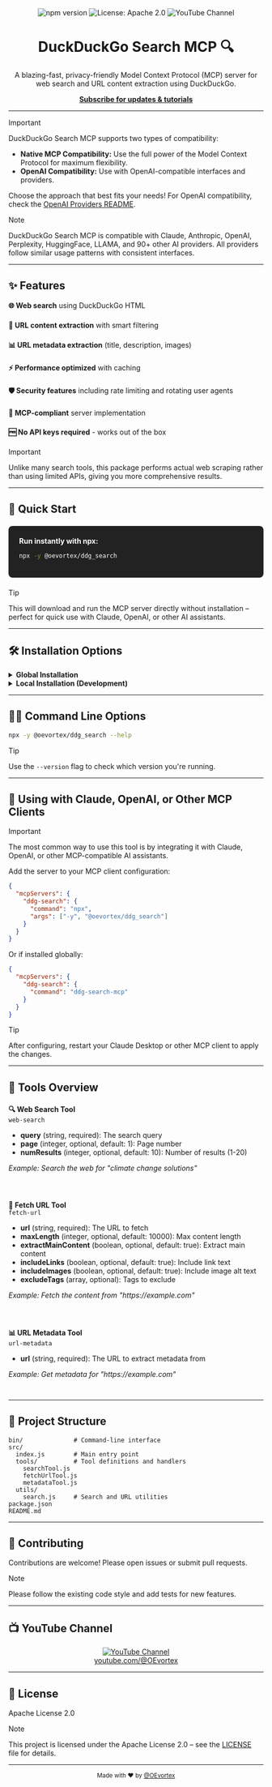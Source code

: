 <div align="center">
  <img src="https://img.shields.io/npm/v/@oevortex/ddg_search.svg" alt="npm version" />
  <img src="https://img.shields.io/badge/License-Apache%202.0-blue.svg" alt="License: Apache 2.0" />
  <img src="https://img.shields.io/badge/YouTube-%40OEvortex-red.svg" alt="YouTube Channel" />
  <h1>DuckDuckGo Search MCP 🔍</h1>
  <p>A blazing-fast, privacy-friendly Model Context Protocol (MCP) server for web search and URL content extraction using DuckDuckGo.</p>
  <a href="https://youtube.com/@OEvortex"><strong>Subscribe for updates & tutorials</strong></a>
</div>

---

> [!IMPORTANT]
> DuckDuckGo Search MCP supports two types of compatibility:
> - <b>Native MCP Compatibility:</b> Use the full power of the Model Context Protocol for maximum flexibility.
> - <b>OpenAI Compatibility:</b> Use with OpenAI-compatible interfaces and providers.
>
> Choose the approach that best fits your needs! For OpenAI compatibility, check the <a href="webscout/Provider/OPENAI/README.md">OpenAI Providers README</a>.

> [!NOTE]
> DuckDuckGo Search MCP is compatible with Claude, Anthropic, OpenAI, Perplexity, HuggingFace, LLAMA, and 90+ other AI providers. All providers follow similar usage patterns with consistent interfaces.

---

## ✨ Features

<div style="display: flex; flex-wrap: wrap; gap: 1.5em; margin-bottom: 1.5em;">
  <div><b>🌐 Web search</b> using DuckDuckGo HTML</div>
  <div><b>📄 URL content extraction</b> with smart filtering</div>
  <div><b>📊 URL metadata extraction</b> (title, description, images)</div>
  <div><b>⚡ Performance optimized</b> with caching</div>
  <div><b>🛡️ Security features</b> including rate limiting and rotating user agents</div>
  <div><b>🔌 MCP-compliant</b> server implementation</div>
  <div><b>🆓 No API keys required</b> - works out of the box</div>
</div>

> [!IMPORTANT]
> Unlike many search tools, this package performs actual web scraping rather than using limited APIs, giving you more comprehensive results.

---

## 🚀 Quick Start

<div style="background: #222; color: #fff; padding: 1.5em; border-radius: 8px; margin: 1.5em 0;">
<b>Run instantly with npx:</b>

```bash
npx -y @oevortex/ddg_search
```
</div>

> [!TIP]
> This will download and run the MCP server directly without installation – perfect for quick use with Claude, OpenAI, or other AI assistants.

---

## 🛠️ Installation Options

<details>
<summary><b>Global Installation</b></summary>

```bash
npm install -g @oevortex/ddg_search
```

Run globally:

```bash
ddg-search-mcp
```

</details>

<details>
<summary><b>Local Installation (Development)</b></summary>

```bash
git clone https://github.com/OEvortex/ddg_search.git
cd ddg_search
npm install
npm start
```

</details>

---

## 🧑‍💻 Command Line Options

```bash
npx -y @oevortex/ddg_search --help
```

> [!TIP]
> Use the <code>--version</code> flag to check which version you're running.

---

## 🤖 Using with Claude, OpenAI, or Other MCP Clients

> [!IMPORTANT]
> The most common way to use this tool is by integrating it with Claude, OpenAI, or other MCP-compatible AI assistants.

Add the server to your MCP client configuration:

```json
{
  "mcpServers": {
    "ddg-search": {
      "command": "npx",
      "args": ["-y", "@oevortex/ddg_search"]
    }
  }
}
```

Or if installed globally:

```json
{
  "mcpServers": {
    "ddg-search": {
      "command": "ddg-search-mcp"
    }
  }
}
```

> [!TIP]
> After configuring, restart your Claude Desktop or other MCP client to apply the changes.

---

## 🧰 Tools Overview

<div style="display: flex; flex-wrap: wrap; gap: 2.5em; margin: 1.5em 0;">
  <div style="margin-bottom: 1.5em;">
    <b>🔍 Web Search Tool</b><br/>
    <code>web-search</code><br/>
    <ul>
      <li><b>query</b> (string, required): The search query</li>
      <li><b>page</b> (integer, optional, default: 1): Page number</li>
      <li><b>numResults</b> (integer, optional, default: 10): Number of results (1-20)</li>
    </ul>
    <i>Example: Search the web for "climate change solutions"</i>
  </div>
  <div style="margin-bottom: 1.5em;">
    <b>📄 Fetch URL Tool</b><br/>
    <code>fetch-url</code><br/>
    <ul>
      <li><b>url</b> (string, required): The URL to fetch</li>
      <li><b>maxLength</b> (integer, optional, default: 10000): Max content length</li>
      <li><b>extractMainContent</b> (boolean, optional, default: true): Extract main content</li>
      <li><b>includeLinks</b> (boolean, optional, default: true): Include link text</li>
      <li><b>includeImages</b> (boolean, optional, default: true): Include image alt text</li>
      <li><b>excludeTags</b> (array, optional): Tags to exclude</li>
    </ul>
    <i>Example: Fetch the content from "https://example.com"</i>
  </div>
  <div style="margin-bottom: 1.5em;">
    <b>📊 URL Metadata Tool</b><br/>
    <code>url-metadata</code><br/>
    <ul>
      <li><b>url</b> (string, required): The URL to extract metadata from</li>
    </ul>
    <i>Example: Get metadata for "https://example.com"</i>
  </div>
</div>

---

## 📁 Project Structure


```text
bin/              # Command-line interface
src/
  index.js        # Main entry point
  tools/          # Tool definitions and handlers
    searchTool.js
    fetchUrlTool.js
    metadataTool.js
  utils/
    search.js     # Search and URL utilities
package.json
README.md
```

---

## 🤝 Contributing


Contributions are welcome! Please open issues or submit pull requests.

> [!NOTE]
> Please follow the existing code style and add tests for new features.

---

## 📺 YouTube Channel


<div align="center">
  <a href="https://youtube.com/@OEvortex"><img src="https://img.shields.io/badge/YouTube-%40OEvortex-red.svg" alt="YouTube Channel" /></a>
  <br/>
  <a href="https://youtube.com/@OEvortex">youtube.com/@OEvortex</a>
</div>

---

## 📄 License


Apache License 2.0

> [!NOTE]
> This project is licensed under the Apache License 2.0 – see the <a href="LICENSE">LICENSE</a> file for details.

---

<div align="center">
  <sub>Made with ❤️ by <a href="https://youtube.com/@OEvortex">@OEvortex</a></sub>
</div>
